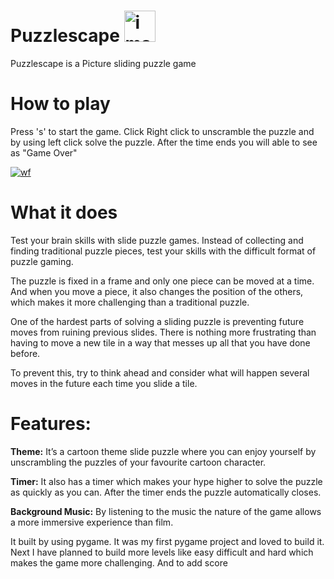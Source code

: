 # Puzzlescape <a href="https://imgbb.com/"><img src="https://i.ibb.co/tssxyjQ/images-q-tbn-ANd9-Gc-Qf-Fk2-HAIW-y-k-SEJgtk-Dwyllk9-XIien-Jko-A-V6-A7lr-F-Qjh-Ec-X0c4e9cd-YNSQEJc-JP.jpg" alt="images-q-tbn-ANd9-Gc-Qf-Fk2-HAIW-y-k-SEJgtk-Dwyllk9-XIien-Jko-A-V6-A7lr-F-Qjh-Ec-X0c4e9cd-YNSQEJc-JP" border="0" width="50" height= "50"></a>
Puzzlescape is a Picture sliding puzzle game 

#  How to play
Press 's' to start the game. Click Right click to unscramble the puzzle and by using left click solve the puzzle. After the time ends you will able to see as "Game Over"

<a href="https://ibb.co/VvCVFKT"><img src="https://i.ibb.co/p3K2Hmd/wf.png" alt="wf" border="0"></a>

# What it does
Test your brain skills with slide puzzle games. Instead of collecting and finding traditional puzzle pieces, test your skills with the difficult format of puzzle gaming.

 The puzzle is fixed in a frame and only one piece can be moved at a time. And when you move a piece, it also changes the position of the others, which makes it more challenging than a traditional puzzle.
 
 One of the hardest parts of solving a sliding puzzle is preventing future moves from ruining previous slides. There is nothing more frustrating than having to move a new tile in a way that messes up all that you have done before. 
 
 To prevent this, try to think ahead and consider what will happen several moves in the future each time you slide a tile.

# Features:

**Theme:** It’s a cartoon theme slide puzzle where you can enjoy yourself by unscrambling the puzzles of your favourite cartoon character.

**Timer:** It also has a timer which makes your hype higher to solve the puzzle as quickly as you can. After the timer ends the puzzle automatically closes.

**Background Music:** By listening to the music the nature of the game allows a more immersive experience than film.


It built by using pygame. It was my first pygame project and loved to build it. Next I have planned to build more levels like easy difficult and hard which makes the game more challenging. And to add score 
